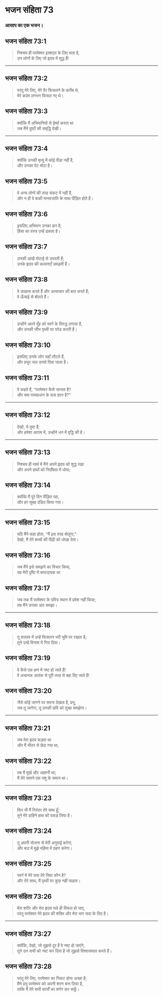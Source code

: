 # भजन संहिता 73

### आसाप का एक भजन।

## भजन संहिता 73:1

> निश्चय ही परमेश्वर इस्राएल के लिए भला है,  
> उन लोगों के लिए जो हृदय में शुद्ध हैं!

---

## भजन संहिता 73:2

> परंतु मेरे लिए, मेरे पैर फिसलने के करीब थे,  
> मेरे कदम लगभग फिसल गए थे।

## भजन संहिता 73:3

> क्योंकि मैं अभिमानियों से ईर्ष्या करता था  
> जब मैंने दुष्टों की समृद्धि देखी।

---

## भजन संहिता 73:4

> क्योंकि उनकी मृत्यु में कोई पीड़ा नहीं है,  
> और उनका पेट मोटा है।

## भजन संहिता 73:5

> वे अन्य लोगों की तरह संकट में नहीं हैं,  
> और न ही वे बाकी मानवजाति के साथ पीड़ित होते हैं।

## भजन संहिता 73:6

> इसलिए अभिमान उनका हार है;  
> हिंसा का वस्त्र उन्हें ढकता है।

## भजन संहिता 73:7

> उनकी आंखें मोटाई से उभरती हैं;  
> उनके हृदय की कल्पनाएँ उमड़ती हैं।

## भजन संहिता 73:8

> वे उपहास करते हैं और अत्याचार की बात करते हैं;  
> वे ऊँचाई से बोलते हैं।

## भजन संहिता 73:9

> उन्होंने अपने मुँह को स्वर्ग के विरुद्ध लगाया है,  
> और उनकी जीभ पृथ्वी पर परेड करती है।

## भजन संहिता 73:10

> इसलिए उनके लोग यहाँ लौटते हैं,  
> और प्रचुर जल उनसे पिया जाता है।

## भजन संहिता 73:11

> वे कहते हैं, “परमेश्वर कैसे जानता है?  
> और क्या परमप्रधान के पास ज्ञान है?”

---

## भजन संहिता 73:12

> देखो, ये दुष्ट हैं;  
> और हमेशा आराम में, उन्होंने धन में वृद्धि की है।

---

## भजन संहिता 73:13

> निश्चय ही व्यर्थ में मैंने अपने हृदय को शुद्ध रखा  
> और अपने हाथों को निर्दोषता में धोया;

## भजन संहिता 73:14

> क्योंकि मैं पूरे दिन पीड़ित रहा,  
> और हर सुबह दंडित किया गया।

---

## भजन संहिता 73:15

> यदि मैंने कहा होता, “मैं इस तरह बोलूंगा,”  
> देखो, मैं तेरे बच्चों की पीढ़ी को धोखा देता।

## भजन संहिता 73:16

> जब मैंने इसे समझने का विचार किया,  
> यह मेरी दृष्टि में कष्टदायक था

## भजन संहिता 73:17

> जब तक मैं परमेश्वर के पवित्र स्थान में प्रवेश नहीं किया;  
> तब मैंने उनका अंत समझा।

---

## भजन संहिता 73:18

> तू वास्तव में उन्हें फिसलन भरी भूमि पर रखता है;  
> तूने उन्हें विनाश में गिरा दिया।

## भजन संहिता 73:19

> वे कैसे एक क्षण में नष्ट हो जाते हैं!  
> वे अचानक आतंक से पूरी तरह से बहा दिए जाते हैं!

## भजन संहिता 73:20

> जैसे कोई जागने पर सपना देखता है, प्रभु,  
> जब तू जागेगा, तू उनकी छवि को तुच्छ समझेगा।

---

## भजन संहिता 73:21

> जब मेरा हृदय कड़वा था  
> और मैं भीतर से छेदा गया था,

## भजन संहिता 73:22

> तब मैं मूर्ख और अज्ञानी था;  
> मैं तेरे सामने एक पशु के समान था।

---

## भजन संहिता 73:23

> फिर भी मैं निरंतर तेरे साथ हूँ;  
> तूने मेरे दाहिने हाथ को पकड़ लिया है।

## भजन संहिता 73:24

> तू अपनी योजना से मेरी अगुवाई करेगा,  
> और बाद में मुझे महिमा में ग्रहण करेगा।

## भजन संहिता 73:25

> स्वर्ग में मेरे पास तेरे सिवा कौन है?  
> और तेरे साथ, मैं पृथ्वी पर कुछ नहीं चाहता।

## भजन संहिता 73:26

> मेरा शरीर और मेरा हृदय भले ही विफल हो जाए,  
> परंतु परमेश्वर मेरे हृदय की शक्ति और मेरा भाग सदा के लिए है।

---

## भजन संहिता 73:27

> क्योंकि, देखो, जो तुझसे दूर हैं वे नष्ट हो जाएंगे;  
> तूने उन सभी को नष्ट कर दिया है जो तुझसे विश्वासघात करते हैं।

## भजन संहिता 73:28

> परंतु मेरे लिए, परमेश्वर का निकट होना अच्छा है;  
> मैंने प्रभु परमेश्वर को अपनी शरण बना लिया है,  
> ताकि मैं तेरे सभी कार्यों का वर्णन कर सकूँ।
